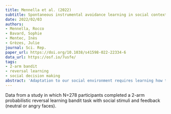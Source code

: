 ```yaml
---
title: Mennella et al. (2022)
subtitle: Spontaneous instrumental avoidance learning in social contexts
date: 2022/02/03
authors:
- Mennella, Rocco
- Bavard, Sophie
- Mentec, Inès
- Grèzes, Julie
journal: Sci. Rep.
paper_url: https://doi.org/10.1038/s41598-022-22334-6
data_url: https://osf.io/7usfe/
tags:
- 2-arm bandit
- reversal learning
- social decision making
abstract: 'Adaptation to our social environment requires learning how to avoid potentially harmful situations, such as encounters with aggressive individuals. Threatening facial expressions can evoke automatic stimulus-driven reactions, but whether their aversive motivational value suffices to drive instrumental active avoidance remains unclear. When asked to freely choose between different action alternatives, participants spontaneously-without instruction or monetary reward-developed a preference for choices that maximized the probability of avoiding angry individuals (sitting away from them in a waiting room). Most participants showed clear behavioral signs of instrumental learning, even in the absence of an explicit avoidance strategy. Inter-individual variability in learning depended on participants subjective evaluations and sensitivity to threat approach feedback. Counterfactual learning best accounted for avoidance behaviors, especially in participants who developed an explicit avoidance strategy. Our results demonstrate that implicit defensive behaviors in social contexts are likely the product of several learning processes, including instrumental learning.'
---
```


Data from a study in which N=278 participants completed a 2-arm probabilistic reversal learning bandit task with social stimuli and feedback (neutral or angry faces).
